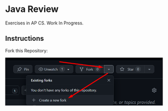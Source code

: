 # Java Review
Exercises in AP CS. Work In Progress.

## Instructions
Fork this Repository: 

![Alt text](image-1.png)
